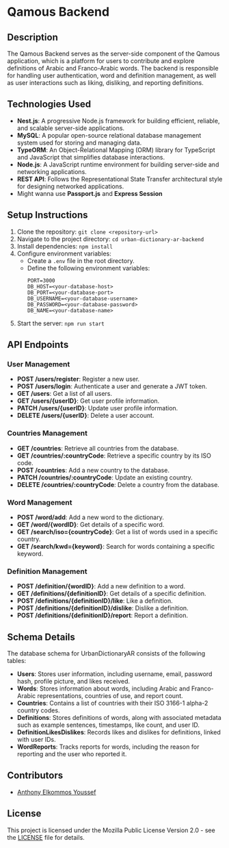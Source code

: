 # Qamous Backend

## Description
The Qamous Backend serves as the server-side component of the Qamous application, which is a platform for users to contribute and explore definitions of Arabic and Franco-Arabic words. The backend is responsible for handling user authentication, word and definition management, as well as user interactions such as liking, disliking, and reporting definitions.

## Technologies Used
- **Nest.js**: A progressive Node.js framework for building efficient, reliable, and scalable server-side applications.
- **MySQL**: A popular open-source relational database management system used for storing and managing data.
- **TypeORM**: An Object-Relational Mapping (ORM) library for TypeScript and JavaScript that simplifies database interactions.
- **Node.js**: A JavaScript runtime environment for building server-side and networking applications.
- **REST API**: Follows the Representational State Transfer architectural style for designing networked applications.
- Might wanna use **Passport.js** and **Express Session**

## Setup Instructions
1. Clone the repository: `git clone <repository-url>`
2. Navigate to the project directory: `cd urban-dictionary-ar-backend`
3. Install dependencies: `npm install`
4. Configure environment variables:
    - Create a `.env` file in the root directory.
    - Define the following environment variables:
      ```
      PORT=3000
      DB_HOST=<your-database-host>
      DB_PORT=<your-database-port>
      DB_USERNAME=<your-database-username>
      DB_PASSWORD=<your-database-password>
      DB_NAME=<your-database-name>
      ```
5. Start the server: `npm run start`

## API Endpoints
### User Management
- **POST /users/register**: Register a new user.
- **POST /users/login**: Authenticate a user and generate a JWT token.
- **GET /users**: Get a list of all users.
- **GET /users/{userID}**: Get user profile information.
- **PATCH /users/{userID}**: Update user profile information.
- **DELETE /users/{userID}**: Delete a user account.

### Countries Management
- **GET /countries**: Retrieve all countries from the database.
- **GET /countries/:countryCode**: Retrieve a specific country by its ISO code.
- **POST /countries**: Add a new country to the database.
- **PATCH /countries/:countryCode**: Update an existing country.
- **DELETE /countries/:countryCode**: Delete a country from the database.

### Word Management
- **POST /word/add**: Add a new word to the dictionary.
- **GET /word/{wordID}**: Get details of a specific word.
- **GET /search/iso={countryCode}**: Get a list of words used in a specific country.
- **GET /search/kwd={keyword}**: Search for words containing a specific keyword.

### Definition Management
- **POST /definition/{wordID}**: Add a new definition to a word.
- **GET /definitions/{definitionID}**: Get details of a specific definition.
- **POST /definitions/{definitionID}/like**: Like a definition.
- **POST /definitions/{definitionID}/dislike**: Dislike a definition.
- **POST /definitions/{definitionID}/report**: Report a definition.

## Schema Details
The database schema for UrbanDictionaryAR consists of the following tables:
- **Users**: Stores user information, including username, email, password hash, profile picture, and likes received.
- **Words**: Stores information about words, including Arabic and Franco-Arabic representations, countries of use, and report count.
- **Countries**: Contains a list of countries with their ISO 3166-1 alpha-2 country codes.
- **Definitions**: Stores definitions of words, along with associated metadata such as example sentences, timestamps, like count, and user ID.
- **DefinitionLikesDislikes**: Records likes and dislikes for definitions, linked with user IDs.
- **WordReports**: Tracks reports for words, including the reason for reporting and the user who reported it.

## Contributors
- [Anthony Elkommos Youssef](https://github.com/anthonyyoussef01)

## License
This project is licensed under the Mozilla Public License Version 2.0 - see the [LICENSE](LICENSE) file for details.
